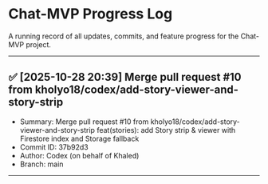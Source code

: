 # Chat-MVP Progress Log
A running record of all updates, commits, and feature progress for the Chat-MVP project.

---

## ✅ [2025-10-28 20:39] Merge pull request #10 from kholyo18/codex/add-story-viewer-and-story-strip
- Summary: Merge pull request #10 from kholyo18/codex/add-story-viewer-and-story-strip feat(stories): add Story strip & viewer with Firestore index and Storage fallback
- Commit ID: 37b92d3
- Author: Codex (on behalf of Khaled)
- Branch: main
---
